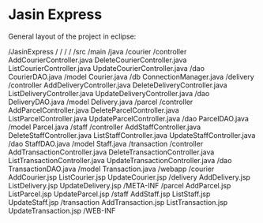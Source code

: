 # Jasin Express
General layout of the project in eclipse:

/JasinExpress
  /
  /
  /
  /
  /src
    /main
      /java
        /courier
          /controller
            AddCourierController.java
            DeleteCourierController.java
            ListCourierController.java
            UpdateCourierController.java
          /dao
            CourierDAO.java
          /model
            Courier.java
        /db
          ConnectionManager.java
        /delivery
          /controller
            AddDeliveryController.java
            DeleteDeliveryController.java
            ListDeliveryController.java
            UpdateDeliveryController.java
          /dao
            DeliveryDAO.java
          /model
            Delivery.java
        /parcel
          /controller
            AddParcelController.java
            DeleteParcelController.java
            ListParcelController.java
            UpdateParcelController.java
          /dao
            ParcelDAO.java
          /model
            Parcel.java
        /staff
          /controller
            AddStaffController.java
            DeleteStaffController.java
            ListStaffController.java
            UpdateStaffController.java
          /dao
            StaffDAO.java
          /model
            Staff.java
        /transaction
          /controller
            AddTransactionController.java
            DeleteTransactionController.java
            ListTransactionController.java
            UpdateTransactionController.java
          /dao
            TransactionDAO.java
          /model
            Transaction.java
      /webapp
        /courier
          AddCourier.jsp
          ListCourier.jsp
          UpdateCourier.jsp
        /delivery
          AddDelivery.jsp
          ListDelivery.jsp
          UpdateDelivery.jsp
        /META-INF
        /parcel
          AddParcel.jsp
          ListParcel.jsp
          UpdateParcel.jsp
        /staff
          AddStaff.jsp
          ListStaff.jsp
          UpdateStaff.jsp
        /transaction
          AddTransaction.jsp
          ListTransaction.jsp
          UpdateTransaction.jsp
        /WEB-INF

